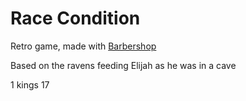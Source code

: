 # Race Condition
Retro game, made with [Barbershop](https://github.com/felix-pc-bar/barbershop)

Based on the ravens feeding Elijah as he was in a cave

1 kings 17
